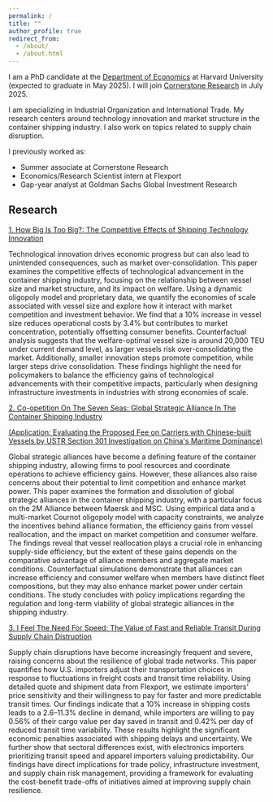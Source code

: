 ```yaml
---
permalink: /
title: ""
author_profile: true
redirect_from: 
  - /about/
  - /about.html
---
```


I am a PhD candidate at the [Department of Economics](https://www.economics.harvard.edu/) at Harvard University (expected to graduate in May 2025). I will join [Cornerstone Research](https://www.cornerstone.com/) in July 2025. 

I am specializing in Industrial Organization and International Trade. My research centers around technology innovation and market structure in the container shipping industry. I also work on topics related to supply chain disruption.

I previously worked as:

- Summer associate at Cornerstone Research
- Economics/Research Scientist intern at Flexport
- Gap-year analyst at Goldman Sachs Global Investment Research

## Research

[1. How Big Is Too Big?: The Competitive Effects of Shipping Technology Innovation](https://www.dropbox.com/scl/fi/7hneeza5ykba01z552b6q/large_boat_thesis.pdf?rlkey=sfi9mqxnxpdoo85rjbtqhut97&st=ll5lvzxl&dl=0)

Technological innovation drives economic progress but can also lead to unintended
consequences, such as market over-consolidation. This paper examines the competitive
effects of technological advancement in the container shipping industry, focusing on the
relationship between vessel size and market structure, and its impact on welfare. Using
a dynamic oligopoly model and proprietary data, we quantify the economies of scale
associated with vessel size and explore how it interact with market competition and
investment behavior. We find that a 10% increase in vessel size reduces operational
costs by 3.4% but contributes to market concentration, potentially offsetting consumer
benefits. Counterfactual analysis suggests that the welfare-optimal vessel size is around
20,000 TEU under current demand level, as larger vessels risk over-consolidating the
market. Additionally, smaller innovation steps promote competition, while larger steps
drive consolidation. These findings highlight the need for policymakers to balance the
efficiency gains of technological advancements with their competitive impacts, particularly
when designing infrastructure investments in industries with strong economies
of scale.


[2. Co-opetition On The Seven Seas: Global Strategic Alliance In The Container Shipping Industry](https://www.dropbox.com/scl/fi/0j788qw9v3r7n8kzysuy4/seven_seas_thesis.pdf?rlkey=6y3yxowf6s2txodmd8wldjuvm&st=jj4rtf0k&dl=0)

[(Application: Evaluating the Proposed Fee on Carriers with Chinese-built Vessels by USTR Section 301 Investigation on China's Maritime Dominance)](https://www.dropbox.com/scl/fi/iwbk3n2nkdvp9eaj60k1d/seven_seas_ustr_2025_share.pdf?rlkey=s4v3zb8lfhmsg3za81w6iq5ej&st=d853zwcb&dl=0)

Global strategic alliances have become a defining feature of the container shipping
industry, allowing firms to pool resources and coordinate operations to achieve
efficiency gains. However, these alliances also raise concerns about their potential to
limit competition and enhance market power. This paper examines the formation and
dissolution of global strategic alliances in the container shipping industry, with a particular
focus on the 2M Alliance between Maersk and MSC. Using empirical data and
a multi-market Cournot oligopoly model with capacity constraints, we analyze the incentives
behind alliance formation, the efficiency gains from vessel reallocation, and
the impact on market competition and consumer welfare. The findings reveal that
vessel reallocation plays a crucial role in enhancing supply-side efficiency, but the extent
of these gains depends on the comparative advantage of alliance members and
aggregate market conditions. Counterfactual simulations demonstrate that alliances
can increase efficiency and consumer welfare when members have distinct fleet compositions,
but they may also enhance market power under certain conditions. The study
concludes with policy implications regarding the regulation and long-term viability of
global strategic alliances in the shipping industry.

[3. I Feel The Need For Speed: The Value of Fast and Reliable Transit During Supply Chain Distruption](https://www.dropbox.com/scl/fi/47nvvoagz39r0nkkv04ln/second_moment_thesis.pdf?rlkey=mfzard18e1vqdj4trvup4ng8s&st=zqegbtpq&dl=0)

Supply chain disruptions have become increasingly frequent and severe, raising
concerns about the resilience of global trade networks. This paper quantifies how U.S.
importers adjust their transportation choices in response to fluctuations in freight costs
and transit time reliability. Using detailed quote and shipment data from Flexport,
we estimate importers’ price sensitivity and their willingness to pay for faster and
more predictable transit times. Our findings indicate that a 10% increase in shipping
costs leads to a 2.6–11.3% decline in demand, while importers are willing to pay 0.56%
of their cargo value per day saved in transit and 0.42% per day of reduced transit
time variability. These results highlight the significant economic penalties associated
with shipping delays and uncertainty. We further show that sectoral differences exist,
with electronics importers prioritizing transit speed and apparel importers valuing
predictability. Our findings have direct implications for trade policy, infrastructure
investment, and supply chain risk management, providing a framework for evaluating
the cost-benefit trade-offs of initiatives aimed at improving supply chain resilience.
